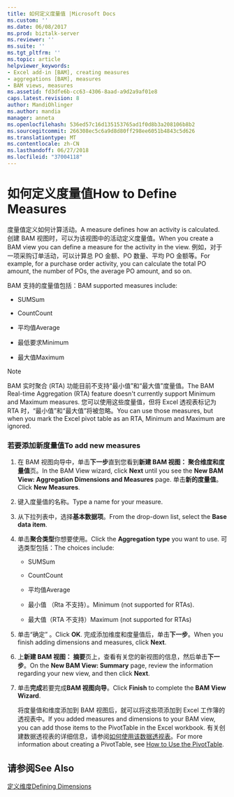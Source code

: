 ```yaml
---
title: 如何定义度量值 |Microsoft Docs
ms.custom: ''
ms.date: 06/08/2017
ms.prod: biztalk-server
ms.reviewer: ''
ms.suite: ''
ms.tgt_pltfrm: ''
ms.topic: article
helpviewer_keywords:
- Excel add-in [BAM], creating measures
- aggregations [BAM], measures
- BAM views, measures
ms.assetid: fd3dfe6b-cc63-4306-8aad-a9d2a9af01e8
caps.latest.revision: 8
author: MandiOhlinger
ms.author: mandia
manager: anneta
ms.openlocfilehash: 536ed57c16d135153765ad1f0d8b3a208106b8b2
ms.sourcegitcommit: 266308ec5c6a9d8d80ff298ee6051b4843c5d626
ms.translationtype: MT
ms.contentlocale: zh-CN
ms.lasthandoff: 06/27/2018
ms.locfileid: "37004118"
---
```

# <a name="how-to-define-measures"></a><span data-ttu-id="6f6d0-102">如何定义度量值</span><span class="sxs-lookup"><span data-stu-id="6f6d0-102">How to Define Measures</span></span>
<span data-ttu-id="6f6d0-103">度量值定义如何计算活动。</span><span class="sxs-lookup"><span data-stu-id="6f6d0-103">A measure defines how an activity is calculated.</span></span> <span data-ttu-id="6f6d0-104">创建 BAM 视图时，可以为该视图中的活动定义度量值。</span><span class="sxs-lookup"><span data-stu-id="6f6d0-104">When you create a BAM view you can define a measure for the activity in the view.</span></span> <span data-ttu-id="6f6d0-105">例如，对于一项采购订单活动，可以计算总 PO 金额、PO 数量、平均 PO 金额等。</span><span class="sxs-lookup"><span data-stu-id="6f6d0-105">For example, for a purchase order activity, you can calculate the total PO amount, the number of POs, the average PO amount, and so on.</span></span>  
  
 <span data-ttu-id="6f6d0-106">BAM 支持的度量值包括：</span><span class="sxs-lookup"><span data-stu-id="6f6d0-106">BAM supported measures include:</span></span>  
  
-   <span data-ttu-id="6f6d0-107">SUM</span><span class="sxs-lookup"><span data-stu-id="6f6d0-107">Sum</span></span>  
  
-   <span data-ttu-id="6f6d0-108">Count</span><span class="sxs-lookup"><span data-stu-id="6f6d0-108">Count</span></span>  
  
-   <span data-ttu-id="6f6d0-109">平均值</span><span class="sxs-lookup"><span data-stu-id="6f6d0-109">Average</span></span>  
  
-   <span data-ttu-id="6f6d0-110">最低要求</span><span class="sxs-lookup"><span data-stu-id="6f6d0-110">Minimum</span></span>  
  
-   <span data-ttu-id="6f6d0-111">最大值</span><span class="sxs-lookup"><span data-stu-id="6f6d0-111">Maximum</span></span>  
  
> [!NOTE]
>  <span data-ttu-id="6f6d0-112">BAM 实时聚合 (RTA) 功能目前不支持“最小值”和“最大值”度量值。</span><span class="sxs-lookup"><span data-stu-id="6f6d0-112">The BAM Real-time Aggregation (RTA) feature doesn't currently support Minimum and Maximum measures.</span></span> <span data-ttu-id="6f6d0-113">您可以使用这些度量值，但将 Excel 透视表标记为 RTA 时，“最小值”和“最大值”将被忽略。</span><span class="sxs-lookup"><span data-stu-id="6f6d0-113">You can use those measures, but when you mark the Excel pivot table as an RTA, Minimum and Maximum are ignored.</span></span>  
  
### <a name="to-add-new-measures"></a><span data-ttu-id="6f6d0-114">若要添加新度量值</span><span class="sxs-lookup"><span data-stu-id="6f6d0-114">To add new measures</span></span>  
  
1. <span data-ttu-id="6f6d0-115">在 BAM 视图向导中，单击**下一步**直到您看到**新建 BAM 视图： 聚合维度和度量值**页。</span><span class="sxs-lookup"><span data-stu-id="6f6d0-115">In the BAM View wizard, click **Next** until you see the **New BAM View: Aggregation Dimensions and Measures** page.</span></span> <span data-ttu-id="6f6d0-116">单击**新的度量值**。</span><span class="sxs-lookup"><span data-stu-id="6f6d0-116">Click **New Measures**.</span></span>  
  
2. <span data-ttu-id="6f6d0-117">键入度量值的名称。</span><span class="sxs-lookup"><span data-stu-id="6f6d0-117">Type a name for your measure.</span></span>  
  
3. <span data-ttu-id="6f6d0-118">从下拉列表中，选择**基本数据项**。</span><span class="sxs-lookup"><span data-stu-id="6f6d0-118">From the drop-down list, select the **Base data item**.</span></span>  
  
4. <span data-ttu-id="6f6d0-119">单击**聚合类型**你想要使用。</span><span class="sxs-lookup"><span data-stu-id="6f6d0-119">Click the **Aggregation type** you want to use.</span></span> <span data-ttu-id="6f6d0-120">可选类型包括：</span><span class="sxs-lookup"><span data-stu-id="6f6d0-120">The choices include:</span></span>  
  
   -   <span data-ttu-id="6f6d0-121">SUM</span><span class="sxs-lookup"><span data-stu-id="6f6d0-121">Sum</span></span>  
  
   -   <span data-ttu-id="6f6d0-122">Count</span><span class="sxs-lookup"><span data-stu-id="6f6d0-122">Count</span></span>  
  
   -   <span data-ttu-id="6f6d0-123">平均值</span><span class="sxs-lookup"><span data-stu-id="6f6d0-123">Average</span></span>  
  
   -   <span data-ttu-id="6f6d0-124">最小值 （Rta 不支持）。</span><span class="sxs-lookup"><span data-stu-id="6f6d0-124">Minimum (not supported for RTAs).</span></span>  
  
   -   <span data-ttu-id="6f6d0-125">最大值（RTA 不支持）</span><span class="sxs-lookup"><span data-stu-id="6f6d0-125">Maximum (not supported for RTAs)</span></span>  
  
5. <span data-ttu-id="6f6d0-126">单击“确定” 。</span><span class="sxs-lookup"><span data-stu-id="6f6d0-126">Click **OK**.</span></span> <span data-ttu-id="6f6d0-127">完成添加维度和度量值后，单击**下一步**。</span><span class="sxs-lookup"><span data-stu-id="6f6d0-127">When you finish adding dimensions and measures, click **Next**.</span></span>  
  
6. <span data-ttu-id="6f6d0-128">上**新建 BAM 视图： 摘要**页上，查看有关您的新视图的信息，然后单击**下一步**。</span><span class="sxs-lookup"><span data-stu-id="6f6d0-128">On the **New BAM View: Summary** page, review the information regarding your new view, and then click **Next**.</span></span>  
  
7. <span data-ttu-id="6f6d0-129">单击**完成**若要完成**BAM 视图向导**。</span><span class="sxs-lookup"><span data-stu-id="6f6d0-129">Click **Finish** to complete the **BAM View Wizard**.</span></span>  
  
   <span data-ttu-id="6f6d0-130">将度量值和维度添加到 BAM 视图后，就可以将这些项添加到 Excel 工作簿的透视表中。</span><span class="sxs-lookup"><span data-stu-id="6f6d0-130">If you added measures and dimensions to your BAM view, you can add those items to the PivotTable in the Excel workbook.</span></span> <span data-ttu-id="6f6d0-131">有关创建数据透视表的详细信息，请参阅[如何使用该数据透视表](../core/how-to-use-the-pivottable.md)。</span><span class="sxs-lookup"><span data-stu-id="6f6d0-131">For more information about creating a PivotTable, see [How to Use the PivotTable](../core/how-to-use-the-pivottable.md).</span></span>  
  
## <a name="see-also"></a><span data-ttu-id="6f6d0-132">请参阅</span><span class="sxs-lookup"><span data-stu-id="6f6d0-132">See Also</span></span>  
 [<span data-ttu-id="6f6d0-133">定义维度</span><span class="sxs-lookup"><span data-stu-id="6f6d0-133">Defining Dimensions</span></span>](../core/defining-dimensions.md)